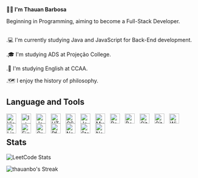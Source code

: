 <link rel="stylesheet" href="styles.css">

<p id="myHeader">🔭<b>🚀 I'm Thauan Barbosa</b> </p>

Beginning in Programming, aiming to become a Full-Stack Developer.
<br><br>

.💻 I'm currently studying Java and JavaScript for Back-End development.

.🎓 I'm studying ADS at Projeção College.

.🗽 I'm studying English at CCAA.

.🗺 I enjoy the history of philosophy.


## Language and Tools

<img align="left" class="csssequence" alt="Visual Studio Code" width="26px" src="https://cdn.jsdelivr.net/gh/devicons/devicon/icons/vscode/vscode-original.svg" style="padding-right:10px; " />
<img align="left" class="csssequence" alt="IntelliJ" width="26px" src="https://cdn.jsdelivr.net/gh/devicons/devicon/icons/intellij/intellij-original.svg" style="padding-right:10px; " />
<img align="left" class="csssequence" alt="Java" width="26px" src="https://cdn.jsdelivr.net/gh/devicons/devicon/icons/java/java-original.svg" style="padding-right:10px; " />
<img align="left" class="csssequence" alt="HTML5" width="26px" src="https://cdn.jsdelivr.net/gh/devicons/devicon/icons/html5/html5-original.svg" style="padding-right:10px;" />
<img align="left" class="csssequence" alt="CSS3" width="26px" src="https://cdn.jsdelivr.net/gh/devicons/devicon/icons/css3/css3-original.svg" style="padding-right:10px;" />
<img align="left" class="csssequence" alt="JavaScript" width="26px" src="https://cdn.jsdelivr.net/gh/devicons/devicon/icons/javascript/javascript-original.svg" style="padding-right:10px;" />
<img align="left" class="csssequence" alt="MySQL" width="26px" src="https://cdn.jsdelivr.net/gh/devicons/devicon/icons/mysql/mysql-original.svg" style="padding-right:10px;" />
<img align="left" class="csssequence" alt="PostgreSQL" width="26px" src="https://cdn.jsdelivr.net/gh/devicons/devicon@latest/icons/postgresql/postgresql-original.svg" style="padding-right:10px;" />
<img align="left" class="csssequence" alt="Bootstrap" width="26px" src="https://cdn.jsdelivr.net/gh/devicons/devicon@latest/icons/bootstrap/bootstrap-original.svg" style="padding-right:10px;" />
<img align="left" class="csssequence" alt="Git" width="26px" src="https://cdn.jsdelivr.net/gh/devicons/devicon/icons/git/git-original.svg" style="padding-right:10px;" />
<img align="left" class="csssequence" alt="GitHub" width="26px" src="https://cdn.jsdelivr.net/gh/devicons/devicon@latest/icons/github/github-original.svg" style="padding-right:10px;" />
<img align="left" class="csssequence" alt="Windows" width="26px" src="https://cdn.jsdelivr.net/gh/devicons/devicon@latest/icons/windows11/windows11-original.svg" style="padding-right:10px; " />
<img align="left" class="csssequence" alt="Linux" width="26px" src="https://cdn.jsdelivr.net/gh/devicons/devicon/icons/linux/linux-original.svg" style="padding-right:10px; " />
<img align="left" class="csssequence" alt="Figma" width="26px" src="https://cdn.jsdelivr.net/gh/devicons/devicon@latest/icons/figma/figma-original.svg" style="padding-right:10px; " />
<img align="left" class="csssequence" alt="Grafana" width="26px" src="https://cdn.jsdelivr.net/gh/devicons/devicon@latest/icons/grafana/grafana-original.svg" style="padding-right:10px; " />
<img align="left" class="csssequence" alt="PfSense" width="26px" src="https://cdn.jsdelivr.net/gh/devicons/devicon@latest/icons/pfsense/pfsense-original.svg" style="padding-right:10px; " />
<img align="left" class="csssequence" alt="Netlify" width="26px" src="https://cdn.jsdelivr.net/gh/devicons/devicon@latest/icons/netlify/netlify-original.svg" style="padding-right:10px; " />
<img align="left" class="csssequence" alt="StackoverFlow" width="26px" src="https://cdn.jsdelivr.net/gh/devicons/devicon@latest/icons/stackoverflow/stackoverflow-original.svg" style="padding-right:10px; " />
<img align="left" class="csssequence" alt="Notion" width="26px" src="https://cdn.jsdelivr.net/gh/devicons/devicon@latest/icons/notion/notion-original.svg" style="padding-right:10px; " />
<br>
<br>

## Stats

![LeetCode Stats](https://leetcard.jacoblin.cool/thauanbo?theme=dark&font=Moulpali)

![thauanbo's Streak](https://github-readme-streak-stats.herokuapp.com/?user=thauanbo&theme=dark&hide_border=false)